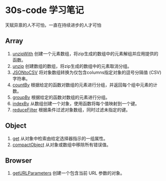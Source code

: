 # 30s-code 学习笔记

天赋异禀的人不可怕，一直在持续进步的人才可怕

## Array

1. [unzipWith](https://github.com/Moons99/30s-code/blob/main/Js/Array/unzipWith.md) 创建一个元素数组，将zip生成的数组中的元素解组并应用提供的函数。 
2. [unzip](https://github.com/Moons99/30s-code/blob/main/Js/Array/unzip.md) 创建数组的数组，将zip生成的数组中的元素取消分组。
3. [JSONtoCSV](https://github.com/Moons99/30s-code/blob/main/Js/Array/JSONtoCSV.md) 将对象数组转换为仅包含columns指定对象的逗号分隔值 (CSV) 字符串。
4. [countBy](https://github.com/Moons99/30s-code/blob/main/Js/Array/countBy.md) 根据给定的函数对数组的元素进行分组，并返回每个组中元素的计数。
5. [groupBy](https://github.com/Moons99/30s-code/blob/main/Js/Array/groupBy.md) 根据给定的函数对数组的元素进行分组。
5. [indexBy](https://github.com/Moons99/30s-code/blob/main/Js/Array/indexBy.md) 从数组创建一个对象，使用函数将每个值映射到一个键。
6. [reduceFilter](https://github.com/Moons99/30s-code/blob/main/Js/Array/reduceFilter.md) 根据条件过滤对象数组，同时过滤未指定的键。
   

## Object 

1. [get](https://github.com/Moons99/30s-code/blob/main/Js/Object/get.md) 从对象中检索由给定选择器指示的一组属性。
2. [compactObject](https://github.com/Moons99/30s-code/blob/main/Js/Object/compactObject.md) 从对象或数组中移除所有错误值。

## Browser

1. [getURLParameters](https://github.com/Moons99/30s-code/blob/main/Js/Browser/getURLParameters.md) 创建一个包含当前 URL 参数的对象。
